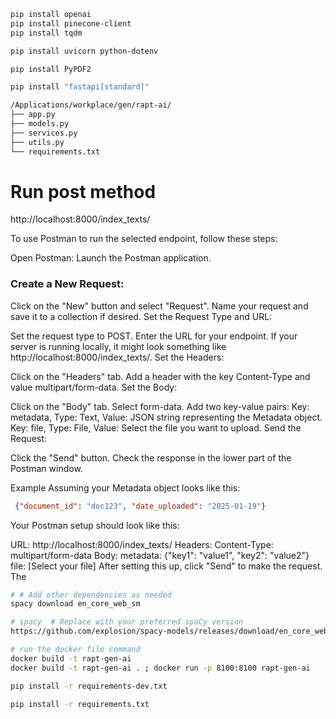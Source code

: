 ```bash
pip install openai
pip install pinecone-client
pip install tqdm

pip install uvicorn python-dotenv 

pip install PyPDF2

pip install "fastapi[standard]"
```


```bash
/Applications/workplace/gen/rapt-ai/
├── app.py
├── models.py
├── services.py
├── utils.py
└── requirements.txt
```


# Run post method
http://localhost:8000/index_texts/

To use Postman to run the selected endpoint, follow these steps:

Open Postman: Launch the Postman application.

### Create a New Request:

Click on the "New" button and select "Request".
Name your request and save it to a collection if desired.
Set the Request Type and URL:

Set the request type to POST.
Enter the URL for your endpoint. If your server is running locally, it might look something like http://localhost:8000/index_texts/.
Set the Headers:

Click on the "Headers" tab.
Add a header with the key Content-Type and value multipart/form-data.
Set the Body:

Click on the "Body" tab.
Select form-data.
Add two key-value pairs:
Key: metadata, Type: Text, Value: JSON string representing the Metadata object.
Key: file, Type: File, Value: Select the file you want to upload.
Send the Request:

Click the "Send" button.
Check the response in the lower part of the Postman window.


Example
Assuming your Metadata object looks like this:

```json
 {"document_id": "doc123", "date_uploaded": "2025-01-19"}
```
Your Postman setup should look like this:

URL: http://localhost:8000/index_texts/
Headers:
Content-Type: multipart/form-data
Body:
metadata: {"key1": "value1", "key2": "value2"}
file: [Select your file]
After setting this up, click "Send" to make the request. The


```bash
# # Add other dependencies as needed
spacy download en_core_web_sm

# spacy  # Replace with your preferred spaCy version
https://github.com/explosion/spacy-models/releases/download/en_core_web_sm-3.6.0/en_core_web_sm-3.6.0.tar.gz

# run the docker file command
docker build -t rapt-gen-ai
docker build -t rapt-gen-ai . ; docker run -p 8100:8100 rapt-gen-ai
```

```bash
pip install -r requirements-dev.txt

pip install -r requirements.txt
```